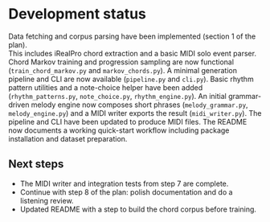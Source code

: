 # Development status

Data fetching and corpus parsing have been implemented (section 1 of the plan).\
This includes iRealPro chord extraction and a basic MIDI solo event parser.\
Chord Markov training and progression sampling are now functional (`train_chord_markov.py` and `markov_chords.py`).
A minimal generation pipeline and CLI are now available (`pipeline.py` and `cli.py`).
Basic rhythm pattern utilities and a note-choice helper have been added (`rhythm_patterns.py`, `note_choice.py`, `rhythm_engine.py`).
An initial grammar-driven melody engine now composes short phrases (`melody_grammar.py`, `melody_engine.py`) and a MIDI writer exports the result (`midi_writer.py`). The pipeline and CLI have been updated to produce MIDI files.
The README now documents a working quick-start workflow including package installation and dataset preparation.

## Next steps

- The MIDI writer and integration tests from step 7 are complete.
- Continue with step 8 of the plan: polish documentation and do a listening
  review.
- Updated README with a step to build the chord corpus before training.
